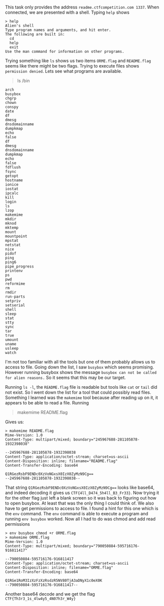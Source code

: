 This task only provides the address `readme.ctfcompetition.com 1337`. When connected, we are presented with a shell. Typing `help` shows
```
> help
Alien's shell
Type program names and arguments, and hit enter.
The following are built in:
  cd
  help
  exit
Use the man command for information on other programs.
```
Trying something like `ls` shows us two items `ORME.flag` and `README.flag` seems like there might be two flags. Trying to execute files shows `permission denied`. Lets see what programs are available.
> ls /bin

```
arch         
busybox      
chgrp        
chown        
conspy       
date         
df           
dmesg        
dnsdomainname
dumpkmap     
echo         
false        
df
dmesg         
dnsdomainname 
dumpkmap      
echo          
false         
fdflush       
fsync         
getopt        
hostname      
ionice        
iostat        
ipcalc        
kill          
login         
ls            
lzop          
makemime      
mkdir         
mknod         
mktemp        
mount         
mountpoint    
mpstat        
netstat       
nice          
pidof         
ping          
ping6         
pipe_progress 
printenv      
ps            
pwd           
reformime     
rm            
rmdir         
run-parts     
setpriv       
setserial     
shell         
sleep         
stat          
stty          
sync          
tar           
true          
umount        
uname         
usleep        
watch         
```

I'm not too familiar with all the tools but one of them probably allows us to access to file. Going down the list, I saw `busybox` which seems promising. However running busybox shows the message `busybox can not be called for alien reasons.` So it seems that this may be our target.

Running `ls -l`, the `README.flag` file is readable but tools like `cat` or `tail` did not exist. So I went down the list for a tool that could possibly read files. Something I learned was the `makemime` tool because after reading up on it, it appears to be able to read a file. Running
> makemime  README.flag

Gives us:
```
> makemime README.flag                                                  
Mime-Version: 1.0                                                       
Content-Type: multipart/mixed; boundary="245967688-281105878-1932398038"
                                                                        
--245967688-281105878-1932398038                                        
Content-Type: application/octet-stream; charset=us-ascii                
Content-Disposition: inline; filename="README.flag"                     
Content-Transfer-Encoding: base64                                       
                                                                        
Q1RGezRsbF9ENDc0XzVoNGxsX0IzX0ZyMzN9Cg==                                
--245967688-281105878-1932398038--                                      
```

That string `Q1RGezRsbF9ENDc0XzVoNGxsX0IzX0ZyMzN9Cg==` looks like base64, and indeed decoding it gives us `CTF{4ll_D474_5h4ll_B3_Fr33}`. Now trying it for the other flag just left a blank screen so it was back to figuring out how to open busybox. At least that was the only thing I could think of. We also have to get permissions to access to file. I found a hint for this one which is the `env` command. The `env` command is able to execute a program and running `env busybox` worked. Now all I had to do was chmod and add read permissions
```
> env busybox chmod +r ORME.flag                                       
> makemime ORME.flag                                                   
Mime-Version: 1.0                                                      
Content-Type: multipart/mixed; boundary="790050884-595716176-916811417"
                                                                       
--790050884-595716176-916811417                                        
Content-Type: application/octet-stream; charset=us-ascii               
Content-Disposition: inline; filename="ORME.flag"                      
Content-Transfer-Encoding: base64                                      
                                                                       
Q1RGe1RoM3IzXzFzXzRsdzR5NV80TjA3aDNyX1c0eX0K                           
--790050884-595716176-916811417--                                      
```

Another base64 decode and we get the flag `CTF{Th3r3_1s_4lw4y5_4N07h3r_W4y}`